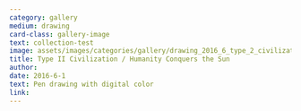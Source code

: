```yaml
---
category: gallery
medium: drawing
card-class: gallery-image
text: collection-test
image: assets/images/categories/gallery/drawing_2016_6_type_2_civilization_humanity_conquers_the_sun.png
title: Type II Civilization / Humanity Conquers the Sun
author:
date: 2016-6-1
text: Pen drawing with digital color
link:
---
```

